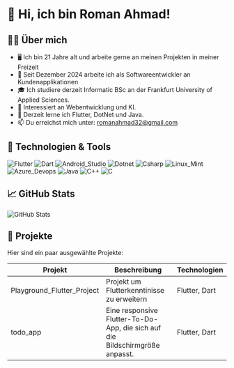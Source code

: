 # 👋 Hi, ich bin Roman Ahmad!

## 👨‍💻 Über mich
- 🖥️ Ich bin 21 Jahre alt und arbeite gerne an meinen Projekten in meiner Freizeit
- 💼 Seit Dezember 2024 arbeite ich als Softwareentwickler an Kundenapplikationen
- 🎓 Ich studiere derzeit Informatic BSc an der Frankfurt University of Applied Sciences.
- 🤖 Interessiert an Webentwicklung und KI.
- 🌱 Derzeit lerne ich Flutter, DotNet und Java.
- 📫 Du erreichst mich unter: romanahmad32@gmail.com

## 🔧 Technologien & Tools
![Flutter](https://img.shields.io/badge/Flutter-02569B?style=for-the-badge&logo=flutter&logoColor=white)
![Dart](https://img.shields.io/badge/Dart-0175C2?style=for-the-badge&logo=dart&logoColor=white)
![Android_Studio](https://img.shields.io/badge/Android_Studio-3DDC84?style=for-the-badge&logo=android-studio&logoColor=white)
![Dotnet](https://img.shields.io/badge/.NET-512BD4?style=for-the-badge&logo=dotnet&logoColor=white)
![Csharp](https://img.shields.io/badge/C%23-239120?style=for-the-badge&logo=csharp&logoColor=white)
![Linux_Mint](https://img.shields.io/badge/Linux_Mint-87CF3E?style=for-the-badge&logo=linux-mint&logoColor=white)
![Azure_Devops](https://img.shields.io/badge/Azure_DevOps-0078D7?style=for-the-badge&logo=azure-devops&logoColor=white)
![Java](https://img.shields.io/badge/Java-ED8B00?style=for-the-badge&logo=openjdk&logoColor=white)
![C++](https://img.shields.io/badge/C%2B%2B-00599C?style=for-the-badge&logo=c%2B%2B&logoColor=white)
![C](https://img.shields.io/badge/C-00599C?style=for-the-badge&logo=c&logoColor=white)

## 📈 GitHub Stats
![GitHub Stats](https://github-readme-stats.vercel.app/api?username=Romanahmad32&show_icons=true&theme=github_dark)

## 📂 Projekte
Hier sind ein paar ausgewählte Projekte:

| Projekt | Beschreibung | Technologien |
|--------|--------------|---------------|
| Playground_Flutter_Project | Projekt um Flutterkenntinisse zu erweitern | Flutter, Dart |
| todo_app | Eine responsive Flutter-To-Do-App, die sich auf die Bildschirmgröße anpasst. | Flutter, Dart |
